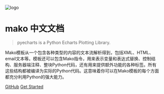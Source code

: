 ![logo](https://user-images.githubusercontent.com/19553554/34926690-2bac6002-f9ec-11e7-8b30-aceef8a814e3.png)

# mako 中文文档

> pyecharts is a Python Echarts Plotting Library.

Mako模板从一个包含各种类型的内容的文本流解析得到，包括XML、HTML、email文本等。模板还可以包含Mako指令，用来表示变量和表达式替换、控制结构、服务器端注释、整块Python代码，还有用来提供额外功能的各种标签。所有这些结构都被编译为实际的Python代码。这意味着你可以在Mako模板的每个方面都充分利用Python的强大能力。


[GitHub](https://github.com/pyecharts/pyecharts/)
[Get Started](zh-cn/doc_prepare)
